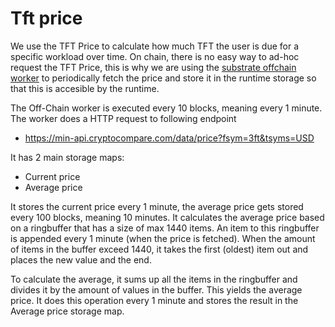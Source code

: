 # Tft price

We use the TFT Price to calculate how much TFT the user is due for a specific workload over time. On chain, there is no easy way to ad-hoc request the TFT Price, this is why we are using the [substrate offchain worker](https://docs.substrate.io/v3/concepts/off-chain-features/#:~:text=Off%2DChain%20Worker%20(OCW),%2Dchain%20data%2C%20etc.) to periodically fetch the price and store it in the runtime storage so that this is accesible by the runtime.

The Off-Chain worker is executed every 10 blocks, meaning every 1 minute. The worker does a HTTP request to following endpoint 

- https://min-api.cryptocompare.com/data/price?fsym=3ft&tsyms=USD 

It has 2 main storage maps:

- Current price
- Average price

It stores the current price every 1 minute, the average price gets stored every 100 blocks, meaning 10 minutes. It calculates the average price based on a ringbuffer that has a size of max 1440 items. An item to this ringbuffer is appended every 1 minute (when the price is fetched). When the amount of items in the buffer exceed 1440, it takes the first (oldest) item out and places the new value and the end. 

To calculate the average, it sums up all the items in the ringbuffer and divides it by the amount of values in the buffer. This yields the average price. It does this operation every 1 minute and stores the result in the Average price storage map.